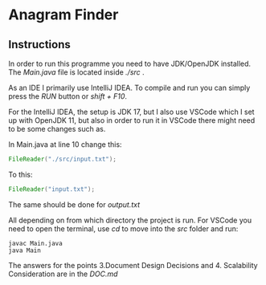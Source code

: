 # Anagram Finder

## Instructions

In order to run this programme you need to have JDK/OpenJDK installed.
The *Main.java* file is located inside *./src* .

As an IDE I primarily use IntelliJ IDEA. To compile and run you
can simply press the *RUN* button or *shift + F10*.

For the IntelliJ IDEA, the setup is JDK 17, but I also use VSCode
which I set up with OpenJDK 11, but also in order to run it in VSCode
there might need to be some changes such as.

In Main.java at line 10 change this:
```java
FileReader("./src/input.txt");
```

To this:
```java
FileReader("input.txt");
```
The same should be done for *output.txt* 

All depending on from which directory the project is run. For VSCode
you need to open the terminal, use *cd* to move into the *src* folder
and run:
```
javac Main.java
java Main
```

The answers for the points 3.Document Design Decisions
and 4. Scalability Consideration are in the *DOC.md* 